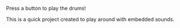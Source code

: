 Press a button to play the drums!

This is a quick project created to play around with embedded sounds.
